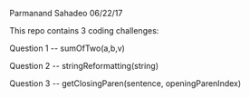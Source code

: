 Parmanand Sahadeo
06/22/17

This repo contains 3 coding challenges:

Question 1 -- sumOfTwo(a,b,v)

Question 2 -- stringReformatting(string)

Question 3 -- getClosingParen(sentence, openingParenIndex)


